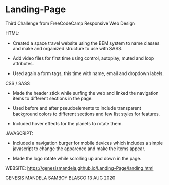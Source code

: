 # Landing-Page
 Third Challenge from FreeCodeCamp Responsive Web Design
 
 HTML:
 
 - Created a space travel website using the BEM system to name classes and make and organized structure to use with SASS.
 
 - Add video files for first time using control, autoplay, muted and loop attributes.
 
 - Used again a form tags, this time with name, email and dropdown labels.
 
 CSS / SASS
 
 - Made the header stick while surfing the web and linked the navigation items to different sections in the page.
 
 - Used before and after pseudoelements to include transparent background colors to different sections and few list styles for features.
 
 - Included hover effects for the planets to rotate them. 
 
 JAVASCRIPT:
 
 - Included a navigation burger for mobile devices which includes a simple javascript to change the apparence and make the items appear.
 
 - Made the logo rotate while scrolling up and down in the page. 
 
 WEBSITE: 
 https://genesismandela.github.io/Landing-Page/landing.html
 
 
 GENESIS MANDELA SAMBOY BLASCO 
 13 AUG 2020
